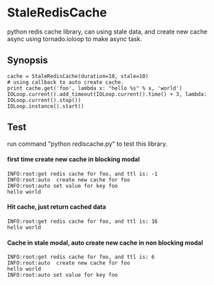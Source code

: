 # StaleRedisCache
python redis cache library, can using stale data, and create new cache async
using tornado.ioloop to make async task.

## Synopsis

    cache = StaleRedisCache(duration=10, stale=10)
    # using callback to auto create cache.
    print cache.get('foo', lambda x: "hello %s" % x, 'world')
    IOLoop.current().add_timeout(IOLoop.current().time() + 3, lambda: IOLoop.current().stop())
    IOLoop.instance().start()

## Test

run command "python rediscache.py" to test this library.

#### first time create new cache in blocking modal


    INFO:root:get redis cache for foo, and ttl is: -1
    INFO:root:auto  create new cache for foo
    INFO:root:auto set value for key foo
    hello world

#### Hit cache, just return cached data


    INFO:root:get redis cache for foo, and ttl is: 16
    hello world

#### Cache in stale modal, auto create new cache in non blocking modal


    INFO:root:get redis cache for foo, and ttl is: 6
    INFO:root:auto  create new cache for foo
    hello world
    INFO:root:auto set value for key foo
